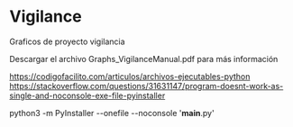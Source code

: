 # Vigilance

Graficos de proyecto vigilancia 

Descargar el archivo Graphs_VigilanceManual.pdf para más información

https://codigofacilito.com/articulos/archivos-ejecutables-python
https://stackoverflow.com/questions/31631147/program-doesnt-work-as-single-and-noconsole-exe-file-pyinstaller

python3 -m PyInstaller --onefile --noconsole '__main__.py'
